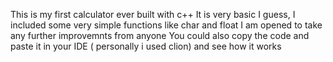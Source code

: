 This is my first calculator ever built with c++
It is very basic I guess, I included some very simple functions like char and float 
I am opened to take any further improvemnts from anyone
You could also copy the code and paste it in your IDE ( personally i used clion) and see how it works
